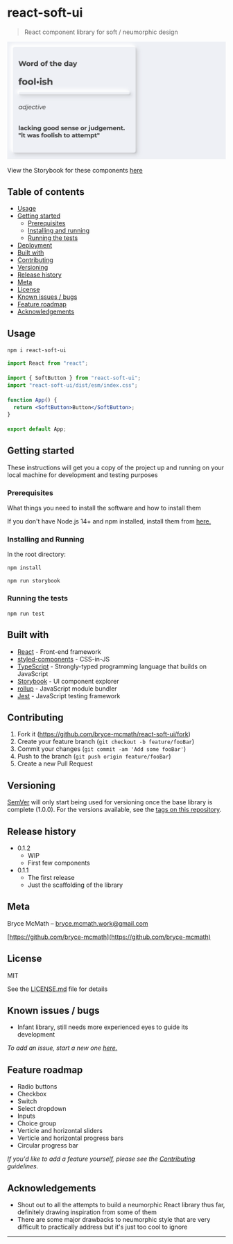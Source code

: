 # react-soft-ui

> React component library for soft / neumorphic design

<!-- Badges -->

<!-- Screenshot -->

![Screenshot](https://github.com/bryce-mcmath/react-soft-ui/blob/main/docs/screenshot.png?raw=true)

View the Storybook for these components [here](https://bryce-mcmath.github.io/react-soft-ui/)

## Table of contents

- [Usage](#usage)
- [Getting started](#getting-started)
  - [Prerequisites](#prerequisites)
  - [Installing and running](#installing-and-running)
  - [Running the tests](#running-the-tests)
- [Deployment](#deployment)
- [Built with](#built-with)
- [Contributing](#contributing)
- [Versioning](#versioning)
- [Release history](#release-history)
- [Meta](#meta)
- [License](#license)
- [Known issues / bugs](#known-issues-/-bugs)
- [Feature roadmap](#feature-roadmap)
- [Acknowledgements](#acknowledgements)

## Usage

```
npm i react-soft-ui
```

```jsx
import React from "react";

import { SoftButton } from "react-soft-ui";
import "react-soft-ui/dist/esm/index.css";

function App() {
  return <SoftButton>Button</SoftButton>;
}

export default App;
```

## Getting started

These instructions will get you a copy of the project up and running on your local machine for development and testing purposes

### Prerequisites

What things you need to install the software and how to install them

If you don't have Node.js 14+ and npm installed, install them from [here.](https://nodejs.org/en/)

### Installing and Running

In the root directory:

```
npm install
```

```
npm run storybook
```

### Running the tests

```
npm run test
```

## Built with

- [React](https://reactjs.org/) - Front-end framework
- [styled-components](https://styled-components.com/) - CSS-in-JS
- [TypeScript](https://www.typescriptlang.org/) - Strongly-typed programming language that builds on JavaScript
- [Storybook](https://storybook.js.org/) - UI component explorer
- [rollup](https://rollupjs.org/guide/en/) - JavaScript module bundler
- [Jest](https://jestjs.io/) - JavaScript testing framework

## Contributing

1. Fork it (<https://github.com/bryce-mcmath/react-soft-ui/fork>)
2. Create your feature branch (`git checkout -b feature/fooBar`)
3. Commit your changes (`git commit -am 'Add some fooBar'`)
4. Push to the branch (`git push origin feature/fooBar`)
5. Create a new Pull Request

## Versioning

[SemVer](http://semver.org/) will only start being used for versioning once the base library is complete (1.0.0). For the versions available, see the [tags on this repository](https://github.com/bryce-mcmath/react-soft-ui/tags).

## Release history

- 0.1.2
  - WIP
  - First few components
- 0.1.1
  - The first release
  - Just the scaffolding of the library

## Meta

Bryce McMath – bryce.mcmath.work@gmail.com

[https://github.com/bryce-mcmath](https://github.com/bryce-mcmath)

## License

MIT

See the [LICENSE.md](LICENSE.md) file for details

## Known issues / bugs

- Infant library, still needs more experienced eyes to guide its development

_To add an issue, start a new one [here.](https://github.com/bryce-mcmath/react-soft-ui/issues)_

## Feature roadmap

- Radio buttons
- Checkbox
- Switch
- Select dropdown
- Inputs
- Choice group
- Verticle and horizontal sliders
- Verticle and horizontal progress bars
- Circular progress bar

_If you'd like to add a feature yourself, please see the [Contributing](#contributing) guidelines._

## Acknowledgements

- Shout out to all the attempts to build a neumorphic React library thus far, definitely drawing inspiration from some of them
- There are some major drawbacks to neumorphic style that are very difficult to practically address but it's just too cool to ignore

---
